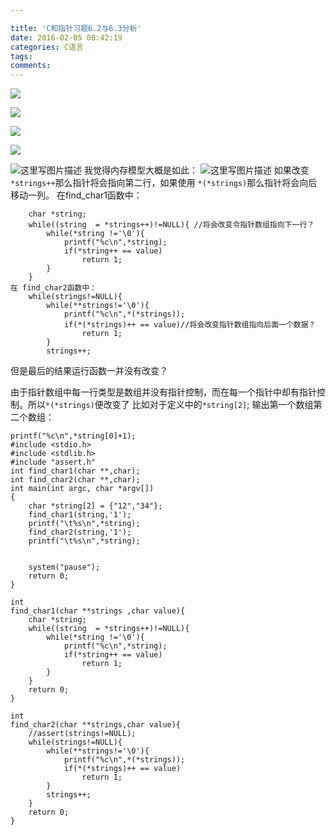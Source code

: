 ```yaml
---

title: 'C和指针习题6.2与6.3分析'
date: 2016-02-05 08:42:19
categories: C语言
tags:
comments:
---
```


![](https://www.zkeenly.com/images/2016-02-05/20190327085508-1.jpg)

![](https://www.zkeenly.com/images/2016-02-05/20190327085508-2.jpg)

![](https://www.zkeenly.com/images/2016-02-05/20190327085508-3.jpg)

![](https://www.zkeenly.com/images/2016-02-05/20190327085508-4.jpg)

 ![这里写图片描述](http://img.blog.csdn.net/20160205191809974)
我觉得内存模型大概是如此： 
![这里写图片描述](http://img.blog.csdn.net/20160205191823364)
如果改变`*strings++`那么指针将会指向第二行，如果使用 `*(*strings)`那么指针将会向后移动一列。
在find_char1函数中：

```
    char *string;
​    while((string  = *strings++)!=NULL){ //将会改变令指针数组指向下一行？
​        while(*string !='\0'){
​            printf("%c\n",*string);
​            if(*string++ == value)
​                return 1;
​        }
​    }
在 find_char2函数中：
​    while(strings!=NULL){
​        while(**strings!='\0'){
​            printf("%c\n",*(*strings));
​            if(*(*strings)++ == value)//将会改变指针数组指向后面一个数据？
​                return 1;
​        }
​        strings++;
```




但是最后的结果运行函数一并没有改变？

由于指针数组中每一行类型是数组并没有指针控制，而在每一个指针中却有指针控制。所以`*(*strings)`便改变了
比如对于定义中的`*string[2]`;
输出第一个数组第二个数组：

```
printf("%c\n",*string[0]+1);
#include <stdio.h>
#include <stdlib.h>
#include "assert.h"
int find_char1(char **,char);
int find_char2(char **,char);
int main(int argc, char *argv[]) 
{
    char *string[2] = {"12","34"};
    find_char1(string,'1');
    printf("\t%s\n",*string);
    find_char2(string,'1');
    printf("\t%s\n",*string);
    

    system("pause");
    return 0;
}

int
find_char1(char **strings ,char value){
    char *string;
    while((string  = *strings++)!=NULL){
        while(*string !='\0'){
            printf("%c\n",*string);
            if(*string++ == value)
                return 1;
        }
    }
    return 0;
}

int
find_char2(char **strings,char value){
    //assert(strings!=NULL);
    while(strings!=NULL){
        while(**strings!='\0'){
            printf("%c\n",*(*strings));
            if(*(*strings)++ == value)
                return 1;
        }
        strings++;
    }
    return 0;
}
```

